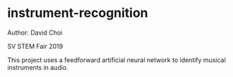 # instrument-recognition
Author: David Choi

SV STEM Fair 2019

This project uses a feedforward artificial neural network to identify
musical instruments in audio.
